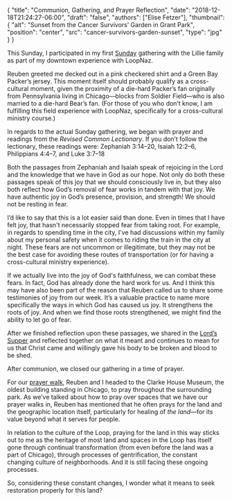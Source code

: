 {
	"title": "Communion, Gathering, and Prayer Reflection",
	"date": "2018-12-18T21:24:27-06:00",
	"draft": "false",
	"authors": ["Elise Fetzer"],
	"thumbnail": {
		"alt": "Sunset from the Cancer Survivors’ Garden in Grant Park",
		"position": "center",
		"src": "cancer-survivors-garden-sunset",
		"type": "jpg"
	}
}

This Sunday, I participated in my first [Sunday][sunday] gathering with the Lillie family as part of my downtown experience with LoopNaz.

Reuben greeted me decked out in a pink checkered shirt and a Green Bay Packer’s jersey. This moment itself should probably qualify as a cross-cultural moment, given the proximity of a die-hard Packer’s fan originally from Pennsylvania living in Chicago—blocks from Soldier Field—who is also married to a die-hard Bear’s fan. (For those of you who don’t know, I am fulfilling this field experience with LoopNaz, specifically for a cross-cultural ministry course.)

In regards to the actual Sunday gathering, we began with prayer and readings from the _Revised Common Lectionary_. If you don’t follow the lectionary, these readings were: Zephaniah 3:14–20, Isaiah 12:2–6, Philippians 4:4–7, and Luke 3:7–18

Both the passages from Zephaniah and Isaiah speak of rejoicing in the Lord and the knowledge that we have in God as our hope. Not only do both these passages speak of this joy that we should consciously live in, but they also both reflect how God’s removal of fear works in tandem with that joy. We have authentic joy in God’s presence, provision, and strength! We should not be resting in fear.

I’d like to say that this is a lot easier said than done. Even in times that I have felt joy, that hasn't necessarily stopped fear from taking root. For example, in regards to spending time in the city, I've had discussions within my family about my personal safety when it comes to riding the train in the city at night. These fears are not uncommon or illegitimate, but they may not be the best case for avoiding these routes of transportation (or for having a cross-cultural ministry experience). 

If we actually live into the joy of God's faithfulness, we can combat these fears. In fact, God has already done the hard work for us. And I think this may have also been part of the reason that Reuben called us to share some testimonies of joy from our week. It’s a valuable practice to name more specifically the ways in which God has caused us joy. It strengthens the roots of joy. And when we find those roots strengthened, we might find the ability to let go of fear.

After we finished reflection upon these passages, we shared in the [Lord’s Supper][communion] and reflected together on what it meant and continues to mean for us that Christ came and willingly gave his body to be broken and blood to be shed.

After communion, we closed our gathering in a time of prayer.

For our [prayer walk][prayer-walk], Reuben and I headed to the Clarke House Museum, the oldest building standing in Chicago, to pray throughout the surrounding park. As we’ve talked about how to pray over spaces that we have our prayer walks in, Reuben has mentioned that he often prays for the land and the geographic location itself, particularly for healing of _the land_—for its value beyond what it serves for people.

In relation to the culture of the Loop, praying for the land in this way sticks out to me as the heritage of most land and spaces in the Loop has itself gone through continual transformation (from even before the land was a part of Chicago), through processes of gentrification, the constant changing culture of neighborhoods. And it is still facing these ongoing processes.

So, considering these constant changes, I wonder what it means to seek restoration properly for this land?

[communion]: /communion/
[prayer-walk]: /join/prayer-walk/
[sunday]: /join/sunday/
